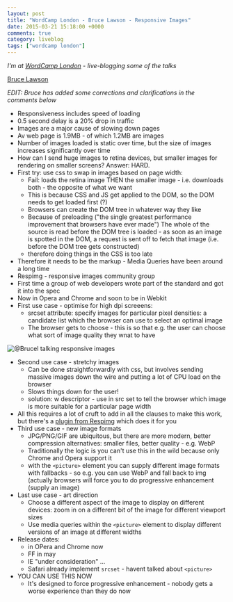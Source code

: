 ```yaml
---
layout: post
title: "WordCamp London - Bruce Lawson - Responsive Images"
date: 2015-03-21 15:18:00 +0000
comments: true
category: liveblog
tags: ["wordcamp london"]
---
```


_I'm at [WordCamp London](http://london.wordcamp.org/2015/) - live-blogging
some of the talks_

[Bruce Lawson](http://www.brucelawson.co.uk/)

_EDIT: Bruce has added some corrections and clarifications in the comments
below_

* Responsiveness includes speed of loading
*   0.5 second delay is a 20% drop in traffic
* Images are a major cause of slowing down pages
* Av web page is 1.9MB - of which 1.2MB are images
* Number of images loaded is static over time, but the size of images
  increases significantly over time
* How can I send huge images to retina devices, but smaller images for
  rendering on smaller screens? Answer: HARD.
* First try: use css to swap in images based on page width:
    * Fail: loads the retina image THEN the smaller image - i.e. downloads
      both - the opposite of what we want
    * This is because CSS and JS get applied to the DOM, so the DOM needs to
      get loaded first (?)
    * Browsers can create the DOM tree in whatever way they like
    * Because of preloading ("the single greatest performance improvement
      that browsers have ever made") The whole of the source is read before the DOM tree is loaded - as soon
      as an image is spotted in the DOM, a request is sent off to fetch that
      image (i.e. before the DOM tree gets constructed)
    * therefore doing things in the  CSS is too late
* Therefore it needs to be the markup - Media Queries have been around a long
  time
* Respimg - responsive images community group
* First time a group of web developers wrote part of the standard and got it
  into the spec
* Now in Opera and Chrome and soon to be in Webkit
* First use case - optimise for high dpi screeens:
    * srcset attribute: specify images for particular pixel densities: a
      candidate list which the browser can use to select an optimal image
    * The browser gets to choose - this is so that e.g. the user can choose what
      sort of image quality they wnat to have

![@Brucel talking responsive images](https://igcdn-photos-b-a.akamaihd.net/hphotos-ak-xaf1/t51.2885-15/11023186_1799356763623801_1327635725_n.jpg)

* Second use case - stretchy images
    * Can be done straightforwardly with css, but involves sending massive
      images down the wire and putting a lot of CPU load on the browser
    * Slows things down for the user!
    * solution: w descriptor - use in src set to tell the browser which image
      is more suitable for a particular page width
* All this requires a lot of cruft to add in all the clauses to make this work, but
  there's a [plugin from Respimg](https://wordpress.org/plugins/ricg-responsive-images/) which does it for you
* Third use case - new image formats
    * JPG/PNG/GIF are ubiquitous, but there are more modern, better
      compression alternatives: smaller files, better quality - e.g. WebP
    * Traditionally the logic is you can't use this in the wild because only
      Chrome and Opera support it
    * with the `<picture>` element you can supply different image formats with
      fallbacks - so e.g. you can use WebP and fall back to img (actually
      browsers will force you to do progressive enhancement (supply an image)
* Last use case - art direction
    * Choose a different aspect of the image to display on different devices:
      zoom in on a different bit of the image for different viewport sizes
    * Use media queries within the `<picture>` element to display different
      versions of an image at different widths
* Release dates:
    * in OPera and Chrome now
    * FF in may
    * IE "under consideration" ...
    * Safari already implement `srcset` - havent talked about `<picture>`
* YOU CAN USE THIS NOW
   * It's designed to force progressive enhancement - nobody gets a worse
     experience than they do now
